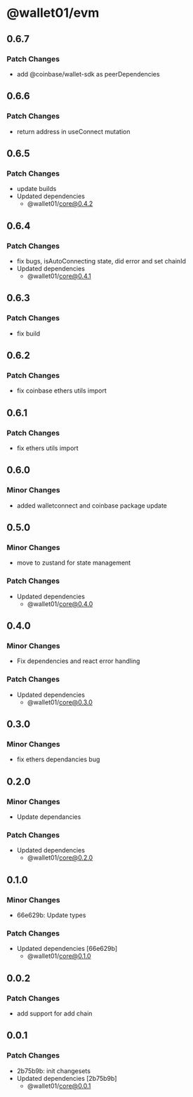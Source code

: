 # @wallet01/evm

## 0.6.7

### Patch Changes

- add @coinbase/wallet-sdk as peerDependencies

## 0.6.6

### Patch Changes

- return address in useConnect mutation

## 0.6.5

### Patch Changes

- update builds
- Updated dependencies
  - @wallet01/core@0.4.2

## 0.6.4

### Patch Changes

- fix bugs, isAutoConnecting state, did error and set chainId
- Updated dependencies
  - @wallet01/core@0.4.1

## 0.6.3

### Patch Changes

- fix build

## 0.6.2

### Patch Changes

- fix coinbase ethers utils import

## 0.6.1

### Patch Changes

- fix ethers utils import

## 0.6.0

### Minor Changes

- added walletconnect and coinbase package update

## 0.5.0

### Minor Changes

- move to zustand for state management

### Patch Changes

- Updated dependencies
  - @wallet01/core@0.4.0

## 0.4.0

### Minor Changes

- Fix dependencies and react error handling

### Patch Changes

- Updated dependencies
  - @wallet01/core@0.3.0

## 0.3.0

### Minor Changes

- fix ethers dependancies bug

## 0.2.0

### Minor Changes

- Update dependancies

### Patch Changes

- Updated dependencies
  - @wallet01/core@0.2.0

## 0.1.0

### Minor Changes

- 66e629b: Update types

### Patch Changes

- Updated dependencies [66e629b]
  - @wallet01/core@0.1.0

## 0.0.2

### Patch Changes

- add support for add chain

## 0.0.1

### Patch Changes

- 2b75b9b: init changesets
- Updated dependencies [2b75b9b]
  - @wallet01/core@0.0.1
